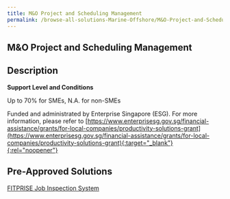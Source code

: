 ```yaml
---
title: M&O Project and Scheduling Management
permalink: /browse-all-solutions-Marine-Offshore/M&O-Project-and-Scheduling-Management
---
```


## M&O Project and Scheduling Management
## Description

**Support Level and Conditions**

Up to 70% for SMEs, N.A. for non-SMEs

Funded and administrated by Enterprise Singapore (ESG). For more information, please refer to
[https://www.enterprisesg.gov.sg/financial-assistance/grants/for-local-companies/productivity-solutions-grant](https://www.enterprisesg.gov.sg/financial-assistance/grants/for-local-companies/productivity-solutions-grant){:target="_blank"}{:rel="noopener"}

## Pre-Approved Solutions

<a href='/productivity-solutions-grant/solutionrepo/solution2209' target='_blank'>FITPRISE Job Inspection System</a><br>
